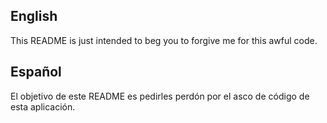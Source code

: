 ## English
This README is just intended to beg you to forgive me for this awful code.

## Español
El objetivo de este README es pedirles perdón por el asco de código de esta aplicación.
